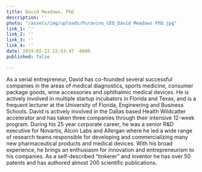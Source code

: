 ```yaml
---
title: David Meadows, PhD
description: ''
photo: "/assets/img/uploads/Puravino_CEO_David Meadows PhD.jpg"
link_1: ''
link_2: ''
link_3: ''
link_4: ''
date: 2019-02-22 12:53:47 -0600
published: false

---
```

As a serial entrepreneur, David has co-founded several successful companies in the areas of medical diagnostics, sports medicine, consumer package goods, wine accessories and ophthalmic medical devices. He is actively involved in multiple startup incubators in Florida and Texas, and is a frequent lecturer at the University of Florida, Engineering and Business Schools. David is actively involved in the Dallas based Health Wildcatter accelerator and has taken three companies through their intensive 12-week program. During his 25 year corporate career, he was a senior R&D executive for Novartis, Alcon Labs and Allergan where he led a wide range of research teams responsible for developing and commercializing many new pharmaceutical products and medical devices. With his broad experience, he brings an enthusiasm for innovation and entrepreneurism to his companies. As a self-described “tinkerer” and inventor he has over 50 patents and has authored almost 200 scientific publications.